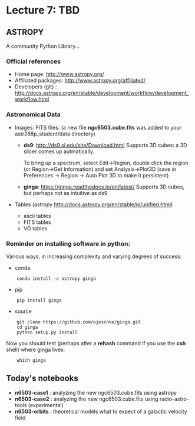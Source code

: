 # Lecture 7:  TBD

## ASTROPY

A community Python Library... 

### Official references

* Home page:   http://www.astropy.org/
* Affiliated packages:  http://www.astropy.org/affiliated/
* Developers (git) : http://docs.astropy.org/en/stable/development/workflow/development_workflow.html


### Astronomical Data


* Images:  FITS files.  (a new file **ngc6503.cube.fits** was added to your astr288p_student/data directory)
  * **ds9**: http://ds9.si.edu/site/Download.html
    Supports 3D cubes: a 3D slicer comes up autmatically. 

    To bring up a spectrum, select Edit->Region, double click the region (or Region->Get Information)
    and set Analysis->Plot3D (save in Preferences -> Region -> Auto Plot 3D to make it persistent)

  * **ginga**: https://ginga.readthedocs.io/en/latest/
    Supports 3D cubes, but perhaps not as intuitive as ds9
  
* Tables  (astropy http://docs.astropy.org/en/stable/io/unified.html)
  * ascii tables
  * FITS tables
  * VO tables


### Reminder on installing software in python:

Various ways, in increasing complexity and varying degrees of success:

* conda
```
	conda install -c astropy ginga
```
* pip
```
	pip install ginga
```
* source
```
	git clone https://github.com/ejeschke/ginga.git
	cd ginga
	python setup.py install
```
Now you should test (perhaps after a **rehash** command if you use the **csh** shell) where ginga lives:
```
	which ginga
```

## Today's notebooks

* **n6503-case1** : analyzing the new ngc6503.cube.fits using astropy
* **n6503-case2** : analyzing the new ngc6503.cube.fits using radio-astro-tools (experimental)
* **n6503-orbits** : theoretical models what to expect of a galactic velocity field




